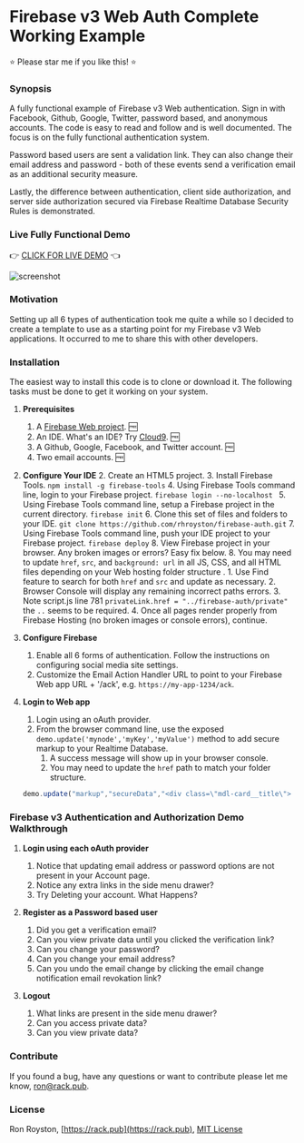 # Firebase v3 Web Auth Complete Working Example

:star: Please star me if you like this! :star:

### Synopsis

A fully functional example of Firebase v3 Web authentication.  Sign in with Facebook, Github, Google, Twitter, password based, and anonymous accounts.  The code is easy to read and follow and is well documented.  The focus is on the fully functional authentication system.

Password based users are sent a validation link.  They can also change their email address and password - both of these events send a verification email as an additional security measure.

Lastly, the difference between authentication, client side authorization, and server side authorization secured via Firebase Realtime Database Security Rules is demonstrated.


### Live Fully Functional Demo

:point_right:  [CLICK FOR LIVE DEMO](http://rack.pub/firebase-auth)  :point_left:

<img src="https://github.com/rhroyston/rhroyston.github.io/blob/master/firebase-auth.jpg" alt="screenshot">

### Motivation

Setting up all 6 types of authentication took me quite a while so I decided to create a template to use as a starting point for my Firebase v3 Web applications.  It occurred to me to share this with other developers.

### Installation

The easiest way to install this code is to clone or download it.  The following tasks must be done to get it working on your system.

1. **Prerequisites**
    1. A [Firebase Web project](firebase.google.com). :free:
    2. An IDE. What's an IDE?  Try [Cloud9](https://c9.io/). :free:
    3. A Github, Google, Facebook, and Twitter account. :free:
    4. Two email accounts. :free:

2. **Configure Your IDE**
    2. Create an HTML5 project.
    3. Install Firebase Tools.  `npm install -g firebase-tools`
    4. Using Firebase Tools command line, login to your Firebase project.  `firebase login --no-localhost `
    5. Using Firebase Tools command line, setup a Firebase project in the current directory. `firebase init`
    6. Clone this set of files and folders to your IDE. `git clone https://github.com/rhroyston/firebase-auth.git`
    7. Using Firebase Tools command line, push your IDE project to your Firebase project. `firebase deploy`
    8. View Firebase project in your browser.  Any broken images or errors?  Easy fix below.
    8. You may need to update `href`, `src`, and `background: url` in all JS, CSS, and all HTML files depending on your Web hosting folder structure .
        1. Use Find feature to search for both `href` and `src` and update as necessary.
        2. Browser Console will display any remaining incorrect paths errors. 
        3. Note script.js line 781 `privateLink.href = "../firebase-auth/private"` the `..` seems to be required.
        4. Once all pages render properly from Firebase Hosting (no broken images or console errors), continue.
    
3. **Configure Firebase**
    1. Enable all 6 forms of authentication.  Follow the instructions on configuring social media site settings.
    2. Customize the Email Action Handler URL to point to your Firebase Web app URL + '/ack', e.g. `https://my-app-1234/ack`.

4. **Login to Web app**
    1. Login using an oAuth provider.
    2. From the browser command line, use the exposed `demo.update('mynode','myKey','myValue')` method to add secure markup to your Realtime Database.
        1. A success message will show up in your browser console.
        2. You may need to update the `href` path to match your folder structure.
    ```javascript
    demo.update("markup","secureData","<div class=\"mdl-card__title\"> <h1 class=\"mdl-card__title-text mdl-color-text--white\">Secured Data</h1> </div><div class=\"mdl-card__supporting-text mdl-typography--headline\"> <p>This is a secure card. The HTML markup that renders this card is secured in the Realtime Database.  Access is determined server side so no matter what you do with JavaScript on your browser you will not be able to view this card unless you are authorized to.</p><p>Secured data can be markup, JSON, strings, numbers, etc. Your imagination is the limit!</p></div><div class=\"mdl-card__actions mdl-card--border intro-card-actions\"> <a class=\"mdl-button mdl-button--colored mdl-js-button mdl-js-ripple-effect\" href=\"../firebase-auth/\">Home</a></div>");
    ```

### Firebase v3 Authentication and Authorization Demo Walkthrough

1. **Login using each oAuth provider**
    1. Notice that updating email address or password options are not present in your Account page.
    2. Notice any extra links in the side menu drawer?
    3. Try Deleting your account.  What Happens?

2. **Register as a Password based user**
    1. Did you get a verification email?
    2. Can you view private data until you clicked the verification link?
    3. Can you change your password?
    4. Can you change your email address?
    5. Can you undo the email change by clicking the email change notification email revokation link?

3. **Logout**
    1. What links are present in the side menu drawer?
    2. Can you access private data?
    3. Can you view private data?


### Contribute

If you found a bug, have any questions or want to contribute please let me know, [ron@rack.pub](mailto:ron@rack.pub).

### License

Ron Royston, [https://rack.pub](https://rack.pub), [MIT License](https://en.wikipedia.org/wiki/MIT_License)